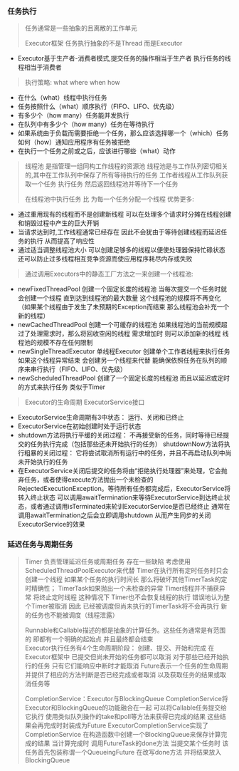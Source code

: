 ### 任务执行
> 任务通常是一些抽象的且离散的工作单元
> 
> Executor框架   任务执行抽象的不是Thread 而是Executor
- Executor基于生产者-消费者模式,提交任务的操作相当于生产者 执行任务的线程相当于消费者
>
> 执行策略: what where when how
- 在什么（what）线程中执行任务
- 任务按照什么（what）顺序执行（FIFO、LIFO、优先级）
- 有多少个（how many）任务能并发执行
- 在队列中有多少个（how many）任务在等待执行
- 如果系统由于负载而需要拒绝一个任务，那么应该选择哪一个（which）任务 如何（how）通知应用程序有任务被拒绝
- 在执行一个任务之前或之后，应该进行哪些（what）动作

> 线程池  是指管理一组同构工作线程的资源池  线程池是与工作队列密切相关的,其中在工作队列中保存了所有等待执行的任务  工作者线程从工作队列获取一个任务 执行任务 然后返回线程池并等待下一个任务
> 
> 在线程池中执行任务  比   为每一个任务分配一个线程  优势更多:
- 通过重用现有的线程而不是创建新线程 可以在处理多个请求时分摊在线程创建和销毁过程中产生的巨大开销
- 当请求达到时,工作线程通常已经存在 因此不会犹由于等待创建线程而延迟任务的执行 从而提高了响应性
- 通过适当调整线程池大小  可以创建足够多的线程以便使处理器保持忙碌状态 还可以防止过多线程相互竞争资源而使应用程序耗尽内存或失败

> 通过调用Executors中的静态工厂方法之一来创建一个线程池:
- newFixedThreadPool 创建一个固定长度的线程池 当每次提交一个任务时就会创建一个线程 直到达到线程池的最大数量 这个线程池的规模将不再变化（如果某个线程由于发生了未预期的Exception而结束 那么线程池会补充一个新的线程）
- newCachedThreadPool 创建一个可缓存的线程池 如果线程池的当前规模超过了处理需求时，那么将回收空闲的线程 需求增加时 则可以添加新的线程 线程池的规模不存在任何限制
- newSingleThreadExecutor 单线程Executor 创建单个工作者线程来执行任务 如果这个线程异常结束 会创建另一个线程来代替  能确保依照任务在队列的顺序来串行执行（FIFO、LIFO、优先级）
- newScheduledThreadPool 创建了一个固定长度的线程池 而且以延迟或定时的方式来执行任务  类似于Timer


> Executor的生命周期  ExecutorService接口
- ExecutorService生命周期有3中状态： 运行、关闭和已终止
- ExecutorService在初始创建时处于运行状态
- shutdown方法将执行平缓的关闭过程： 不再接受新的任务，同时等待已经提交的任务执行完成（包括那些还未开始执行的任务）  shutdownNow方法将执行粗暴的关闭过程： 它将尝试取消所有运行中的任务，并且不再启动队列中尚未开始执行的任务
- 在ExecutorService关闭后提交的任务将由“拒绝执行处理器”来处理，它会抛弃任务，或者使得execute方法抛出一个未检查的RejectedExecutionException。等待所有任务都完成后，ExecutorService将转入终止状态 可以调用awaitTermination来等待ExecutorService到达终止状态，或者通过调用isTerminated来轮训ExecutorService是否已经终止  通常在调用awaitTermination之后会立即调用shutdown 从而产生同步的关闭ExecutorService的效果

### 延迟任务与周期任务
> Timer 负责管理延迟任务或周期任务 存在一些缺陷 考虑使用ScheduledThreadPoolExecutor来代替
> Timer在执行所有定时任务时只会创建一个线程 如果某个任务的执行时间长 那么将破坏其他TimerTask的定时精确性； TimerTask如果抛出一个未检查的异常 Timer线程并不捕获异常 将终止定时线程 这种情况下 Timer也不会恢复线程的执行 错误地认为整个Timer被取消 因此 已经被调度但尚未执行的TimerTask将不会再执行 新的任务也不能被调度（线程泄露）
> 
> Runnable和Callable描述的都是抽象的计算任务。这些任务通常是有范围的 即都有一个明确的起始点 并且最终都会结束  
> Executor执行任务有4个生命周期阶段： 创建、提交、开始和完成  在Executor框架中 已提交但尚未开始的任务都可以取消 对于那些已经开始执行的任务 只有它们能响应中断时才能取消
> Future表示一个任务的生命周期 并提供了相应的方法判断是否已经完成或者取消 以及获取任务的结果或取消任务等
> 
> CompletionService：Executor与BlockingQueue
> CompletionService将Executor和BlockingQueue的功能融合在一起 可以将Callable任务提交给它执行 使用类似队列操作的take和poll等方法来获得已完成的结果 这些结果会再完成时封装成为Future
> ExecutorCompletionService实现了CompletionService  在构造函数中创建一个BlockingQueue来保存计算完成的结果 当计算完成时 调用FutureTask的done方法  当提交某个任务时 该任务首先包装称谓一个QueueingFuture 在改写done方法 并将结果放入BlockingQueue